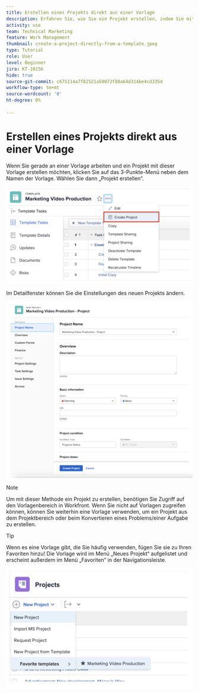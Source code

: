 ```yaml
---
title: Erstellen eines Projekts direkt aus einer Vorlage
description: Erfahren Sie, wie Sie ein Projekt erstellen, indem Sie mit einer bereits erstellten Vorlage beginnen.
activity: use
team: Technical Marketing
feature: Work Management
thumbnail: create-a-project-directly-from-a-template.jpeg
type: Tutorial
role: User
level: Beginner
jira: KT-10156
hide: true
source-git-commit: c675114a7f82521a59072f80a64d314be4cd335d
workflow-type: tm+mt
source-wordcount: '0'
ht-degree: 0%

---
```


# Erstellen eines Projekts direkt aus einer Vorlage

Wenn Sie gerade an einer Vorlage arbeiten und ein Projekt mit dieser Vorlage erstellen möchten, klicken Sie auf das 3-Punkte-Menü neben dem Namen der Vorlage. Wählen Sie dann „Projekt erstellen“.

![Option „Projekt erstellen“ im Menü](assets/direct-template-01.png)

Im Detailfenster können Sie die Einstellungen des neuen Projekts ändern.

![Seite zur Projekterstellung](assets/direct-template-02.png)

>[!NOTE]
>
>Um mit dieser Methode ein Projekt zu erstellen, benötigen Sie Zugriff auf den Vorlagenbereich in Workfront. Wenn Sie nicht auf Vorlagen zugreifen können, können Sie weiterhin eine Vorlage verwenden, um ein Projekt aus dem Projektbereich oder beim Konvertieren eines Problems/einer Aufgabe zu erstellen.

>[!TIP]
>
>Wenn es eine Vorlage gibt, die Sie häufig verwenden, fügen Sie sie zu Ihren Favoriten hinzu! Die Vorlage wird im Menü „Neues Projekt“ aufgelistet und erscheint außerdem im Menü „Favoriten“ in der Navigationsleiste.


![Favorisierte Vorlagen für ein neues Projekt](assets/direct-template-03.png)
